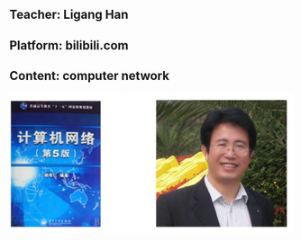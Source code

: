 ## Teacher: Ligang Han

## Platform: bilibili.com

## Content: computer network
   

![network](interface.png) 

 
